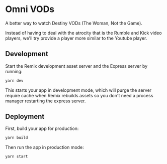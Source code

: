 # Omni VODs

A better way to watch Destiny VODs (The Woman, Not the Game).

Instead of having to deal with the atrocity that is the Rumble and Kick video
players, we'll try provide a player more similar to the Youtube player.

## Development

Start the Remix development asset server and the Express server by running:

```sh
yarn dev
```

This starts your app in development mode, which will purge the server require
cache when Remix rebuilds assets so you don't need a process manager restarting
the express server.

## Deployment

First, build your app for production:

```sh
yarn build
```

Then run the app in production mode:

```sh
yarn start
```
